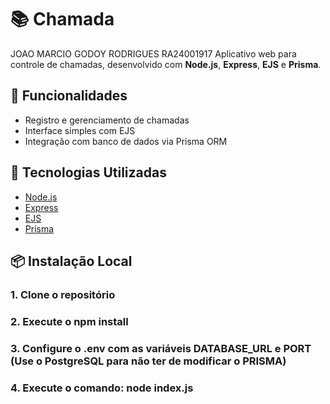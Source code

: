 # 📚 Chamada
JOAO MARCIO GODOY RODRIGUES RA24001917
Aplicativo web para controle de chamadas, desenvolvido com **Node.js**, **Express**, **EJS** e **Prisma**.

## 🚀 Funcionalidades

- Registro e gerenciamento de chamadas
- Interface simples com EJS
- Integração com banco de dados via Prisma ORM

## 🧩 Tecnologias Utilizadas

- [Node.js](https://nodejs.org/)
- [Express](https://expressjs.com/)
- [EJS](https://ejs.co/)
- [Prisma](https://www.prisma.io/)

## 📦 Instalação Local

### 1. Clone o repositório

### 2. Execute o npm install

### 3. Configure o .env com as variáveis DATABASE_URL e PORT (Use o PostgreSQL para não ter de modificar o PRISMA)

### 4. Execute o comando: node index.js

